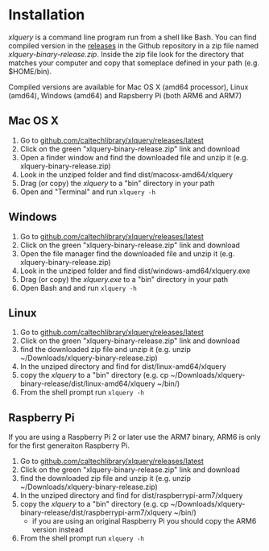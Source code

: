 
# Installation

*xlquery* is a command line program run from a shell like Bash. You can find compiled
version in the [releases](https://github.com/caltechlibrary/xlquery/releases/latest) 
in the Github repository in a zip file named *xlquery-binary-release.zip*. Inside
the zip file look for the directory that matches your computer and copy that someplace
defined in your path (e.g. $HOME/bin). 

Compiled versions are available for Mac OS X (amd64 processor), Linux (amd64), Windows
(amd64) and Rapsberry Pi (both ARM6 and ARM7)

## Mac OS X

1. Go to [github.com/caltechlibrary/xlquery/releases/latest](https://github.com/caltechlibrary/xlquery/releases/latest)
2. Click on the green "xlquery-binary-release.zip" link and download
3. Open a finder window and find the downloaded file and unzip it (e.g. xlquery-binary-release.zip)
4. Look in the unziped folder and find dist/macosx-amd64/xlquery
5. Drag (or copy) the *xlquery* to a "bin" directory in your path
6. Open and "Terminal" and run `xlquery -h`

## Windows

1. Go to [github.com/caltechlibrary/xlquery/releases/latest](https://github.com/caltechlibrary/xlquery/releases/latest)
2. Click on the green "xlquery-binary-release.zip" link and download
3. Open the file manager find the downloaded file and unzip it (e.g. xlquery-binary-release.zip)
4. Look in the unziped folder and find dist/windows-amd64/xlquery.exe
5. Drag (or copy) the *xlquery.exe* to a "bin" directory in your path
6. Open Bash and and run `xlquery -h`

## Linux

1. Go to [github.com/caltechlibrary/xlquery/releases/latest](https://github.com/caltechlibrary/xlquery/releases/latest)
2. Click on the green "xlquery-binary-release.zip" link and download
3. find the downloaded zip file and unzip it (e.g. unzip ~/Downloads/xlquery-binary-release.zip)
4. In the unziped directory and find for dist/linux-amd64/xlquery
5. copy the *xlquery* to a "bin" directory (e.g. cp ~/Downloads/xlquery-binary-release/dist/linux-amd64/xlquery ~/bin/)
6. From the shell prompt run `xlquery -h`

## Raspberry Pi

If you are using a Raspberry Pi 2 or later use the ARM7 binary, ARM6 is only for the first generaiton Raspberry Pi.

1. Go to [github.com/caltechlibrary/xlquery/releases/latest](https://github.com/caltechlibrary/xlquery/releases/latest)
2. Click on the green "xlquery-binary-release.zip" link and download
3. find the downloaded zip file and unzip it (e.g. unzip ~/Downloads/xlquery-binary-release.zip)
4. In the unziped directory and find for dist/raspberrypi-arm7/xlquery
5. copy the *xlquery* to a "bin" directory (e.g. cp ~/Downloads/xlquery-binary-release/dist/raspberrypi-arm7/xlquery ~/bin/)
    + if you are using an original Raspberry Pi you should copy the ARM6 version instead
6. From the shell prompt run `xlquery -h`


